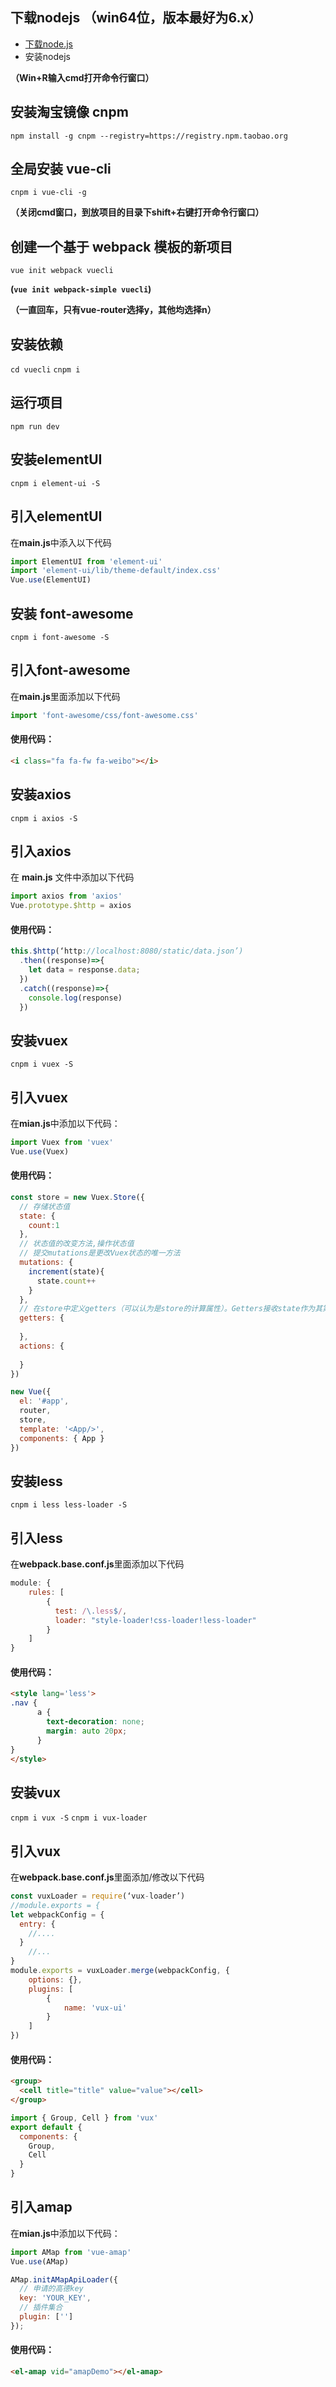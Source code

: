 ## 下载nodejs （win64位，版本最好为6.x）
- [下载node.js](http://nodejs.cn/download/)
- 安装nodejs

**（Win+R输入cmd打开命令行窗口）**

## 安装淘宝镜像 cnpm
`npm install -g cnpm --registry=https://registry.npm.taobao.org`

## 全局安装 vue-cli
`cnpm i vue-cli -g`

**（关闭cmd窗口，到放项目的目录下shift+右键打开命令行窗口）**

## 创建一个基于 webpack 模板的新项目
`vue init webpack vuecli`

**(`vue init webpack-simple vuecli`)**

**（一直回车，只有vue-router选择y，其他均选择n）**

## 安装依赖
`cd vuecli`
`cnpm i`

## 运行项目
`npm run dev`

## 安装elementUI
`cnpm i element-ui -S`

## 引入elementUI
在**main.js**中添入以下代码
```javascript
import ElementUI from 'element-ui' 
import 'element-ui/lib/theme-default/index.css'
Vue.use(ElementUI)
```

## 安装 font-awesome
`cnpm i font-awesome -S`

## 引入font-awesome
在**main.js**里面添加以下代码
```javascript
import 'font-awesome/css/font-awesome.css'
```

#### 使用代码：
```html
<i class="fa fa-fw fa-weibo"></i>
```

## 安装axios
`cnpm i axios -S`

## 引入axios
在 **main.js** 文件中添加以下代码
```javascript
import axios from 'axios'
Vue.prototype.$http = axios
```

#### 使用代码：
```javascript
this.$http(‘http://localhost:8080/static/data.json’)
  .then((response)=>{
    let data = response.data;
  })
  .catch((response)=>{
    console.log(response)
  })
```

## 安装vuex
`cnpm i vuex -S`

## 引入vuex
在**mian.js**中添加以下代码：
```javascript
import Vuex from 'vuex'
Vue.use(Vuex)
```

#### 使用代码：
```javascript
const store = new Vuex.Store({
  // 存储状态值
  state: {
    count:1
  },
  // 状态值的改变方法,操作状态值
  // 提交mutations是更改Vuex状态的唯一方法
  mutations: {
    increment(state){
      state.count++
    }
  },
  // 在store中定义getters（可以认为是store的计算属性）。Getters接收state作为其第一个函数
  getters: {
    
  },
  actions: { 
    
  }
})

new Vue({
  el: '#app',
  router,
  store,
  template: '<App/>',
  components: { App }
})
```

## 安装less
`cnpm i less less-loader -S`

## 引入less
在**webpack.base.conf.js**里面添加以下代码
```javascript
module: {
    rules: [
        {
          test: /\.less$/,
          loader: "style-loader!css-loader!less-loader"
        }
    ]
}
```

#### 使用代码：
```html
<style lang='less'>
.nav {
      a {
        text-decoration: none;
        margin: auto 20px;
      }
}
</style>
```

## 安装vux
`cnpm i vux -S`
`cnpm i vux-loader`

## 引入vux
在**webpack.base.conf.js**里面添加/修改以下代码
```javascript
const vuxLoader = require(‘vux-loader’)
//module.exports = {
let webpackConfig = {
  entry: {
    //....
  }
    //...
}
module.exports = vuxLoader.merge(webpackConfig, {
    options: {},
    plugins: [
        {
            name: 'vux-ui'
        }
    ]
})
```

#### 使用代码：
```html
<group>
  <cell title="title" value="value"></cell>
</group>
```
```javascript
import { Group, Cell } from 'vux'
export default {
  components: {
    Group,
    Cell
  }
}
```

## 引入amap
在**mian.js**中添加以下代码：
```javascript
import AMap from 'vue-amap'
Vue.use(AMap)

AMap.initAMapApiLoader({
  // 申请的高德key
  key: 'YOUR_KEY',
  // 插件集合
  plugin: ['']
});
```

#### 使用代码：
```html
<el-amap vid="amapDemo"></el-amap>
```